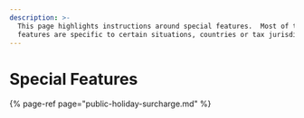 ```yaml
---
description: >-
  This page highlights instructions around special features.  Most of these
  features are specific to certain situations, countries or tax jurisdiction.
---
```


# Special Features

{% page-ref page="public-holiday-surcharge.md" %}

